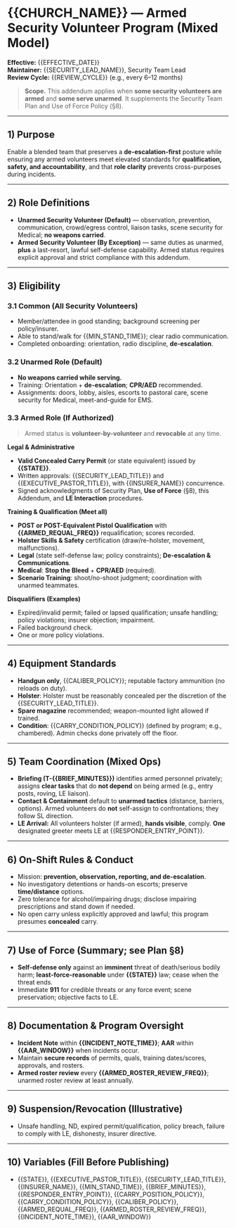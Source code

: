 <!-- SPDX-License-Identifier: CC-BY-4.0 -->

# {{CHURCH_NAME}} — Armed Security Volunteer Program (Mixed Model)
**Effective:** {{EFFECTIVE_DATE}}  
**Maintainer:** {{SECURITY_LEAD_NAME}}, Security Team Lead  
**Review Cycle:** {{REVIEW_CYCLE}} (e.g., every 6–12 months)

> **Scope.** This addendum applies when **some security volunteers are armed** and **some serve unarmed**. It supplements the Security Team Plan and Use of Force Policy (§8).

---

## 1) Purpose
Enable a blended team that preserves a **de-escalation-first** posture while ensuring any armed volunteers meet elevated standards for **qualification, safety, and accountability**, and that **role clarity** prevents cross-purposes during incidents.

---

## 2) Role Definitions
- **Unarmed Security Volunteer (Default)** — observation, prevention, communication, crowd/egress control, liaison tasks, scene security for Medical; **no weapons carried**.
- **Armed Security Volunteer (By Exception)** — same duties as unarmed, **plus** a last-resort, lawful self-defense capability. Armed status requires explicit approval and strict compliance with this addendum.

---

## 3) Eligibility

### 3.1 Common (All Security Volunteers)
- Member/attendee in good standing; background screening per policy/insurer.
- Able to stand/walk for {{MIN_STAND_TIME}}; clear radio communication.
- Completed onboarding: orientation, radio discipline, **de-escalation**.

### 3.2 Unarmed Role (Default)
- **No weapons carried while serving.**
- Training: Orientation + **de-escalation**; **CPR/AED** recommended.
- Assignments: doors, lobby, aisles, escorts to pastoral care, scene security for Medical, meet-and-guide for EMS.

### 3.3 Armed Role (If Authorized)
> Armed status is **volunteer-by-volunteer** and **revocable** at any time.

**Legal & Administrative**
- **Valid Concealed Carry Permit** (or state equivalent) issued by **{{STATE}}**.
- Written approvals: {{SECURITY_LEAD_TITLE}} and {{EXECUTIVE_PASTOR_TITLE}}, with {{INSURER_NAME}} concurrence.
- Signed acknowledgments of Security Plan, **Use of Force** (§8), this Addendum, and **LE Interaction** procedures.

**Training & Qualification (Meet all)**
- **POST or POST-Equivalent Pistol Qualification** with **{{ARMED_REQUAL_FREQ}}** requalification; scores recorded.
- **Holster Skills & Safety** certification (draw/re-holster, movement, malfunctions).
- **Legal** (state self-defense law; policy constraints); **De-escalation & Communications**.
- **Medical**: **Stop the Bleed** + **CPR/AED** (required).
- **Scenario Training**: shoot/no-shoot judgment; coordination with unarmed teammates.

**Disqualifiers (Examples)**
- Expired/invalid permit; failed or lapsed qualification; unsafe handling; policy violations; insurer objection; impairment.
- Failed background check.
- One or more policy violations.

---

## 4) Equipment Standards
- **Handgun only**, {{CALIBER_POLICY}}; reputable factory ammunition (no reloads on duty).
- **Holster**: Holster must be reasonably concealed per the discretion of the {{SECURITY_LEAD_TITLE}}.
- **Spare magazine** recommended; weapon-mounted light allowed if trained.
- **Condition**: {{CARRY_CONDITION_POLICY}} (defined by program; e.g., chambered). Admin checks done privately off the floor.

---

## 5) Team Coordination (Mixed Ops)
- **Briefing (T-{{BRIEF_MINUTES}})** identifies armed personnel privately; assigns **clear tasks** that do **not depend** on being armed (e.g., entry posts, roving, LE liaison).
- **Contact & Containment** default to **unarmed tactics** (distance, barriers, options). Armed volunteers do **not** self-assign to confrontations; they follow SL direction.
- **LE Arrival:** All volunteers holster (if armed), **hands visible**, comply. **One** designated greeter meets LE at {{RESPONDER_ENTRY_POINT}}.

---

## 6) On-Shift Rules & Conduct
- Mission: **prevention, observation, reporting, and de-escalation**.  
- No investigatory detentions or hands-on escorts; preserve **time/distance** options.  
- Zero tolerance for alcohol/impairing drugs; disclose impairing prescriptions and stand down if needed.  
- No open carry unless explicitly approved and lawful; this program presumes **concealed** carry.

---

## 7) Use of Force (Summary; see Plan §8)
- **Self-defense only** against an **imminent** threat of death/serious bodily harm; **least-force-reasonable** under **{{STATE}}** law; cease when the threat ends.
- Immediate **911** for credible threats or any force event; scene preservation; objective facts to LE.

---

## 8) Documentation & Program Oversight
- **Incident Note** within **{{INCIDENT_NOTE_TIME}}**; **AAR** within **{{AAR_WINDOW}}** when incidents occur.  
- Maintain **secure records** of permits, quals, training dates/scores, approvals, and rosters.  
- **Armed roster review** every **{{ARMED_ROSTER_REVIEW_FREQ}}**; unarmed roster review at least annually.

---

## 9) Suspension/Revocation (Illustrative)
- Unsafe handling, ND, expired permit/qualification, policy breach, failure to comply with LE, dishonesty, insurer directive.

---

## 10) Variables (Fill Before Publishing)
- {{STATE}}, {{EXECUTIVE_PASTOR_TITLE}}, {{SECURITY_LEAD_TITLE}}, {{INSURER_NAME}}, {{MIN_STAND_TIME}}, {{BRIEF_MINUTES}}, {{RESPONDER_ENTRY_POINT}}, {{CARRY_POSITION_POLICY}}, {{CARRY_CONDITION_POLICY}}, {{CALIBER_POLICY}}, {{ARMED_REQUAL_FREQ}}, {{ARMED_ROSTER_REVIEW_FREQ}}, {{INCIDENT_NOTE_TIME}}, {{AAR_WINDOW}}
